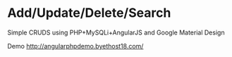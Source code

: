 # Add/Update/Delete/Search
Simple CRUDS using PHP+MySQLi+AngularJS and Google Material Design

Demo
http://angularphpdemo.byethost18.com/
